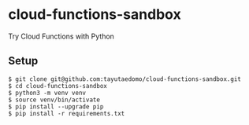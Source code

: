 # cloud-functions-sandbox
Try Cloud Functions with Python


## Setup
```
$ git clone git@github.com:tayutaedomo/cloud-functions-sandbox.git
$ cd cloud-functions-sandbox
$ python3 -m venv venv
$ source venv/bin/activate
$ pip install --upgrade pip
$ pip install -r requirements.txt
```

